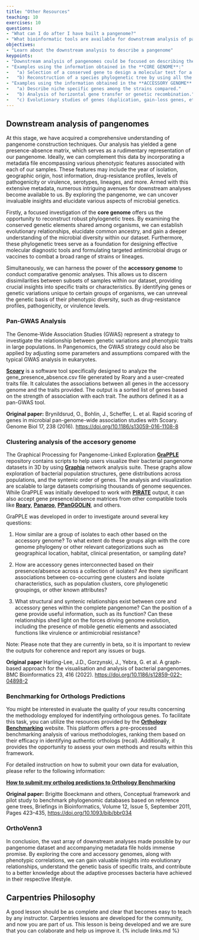 ```yaml
---
title: "Other Resources"
teaching: 10
exercises: 10
questions:
- "What can I do after I have built a pangenome?"
- "What bioinformatic tools are available for downstream analysis of pangenomes?"
objectives:
- "Learn about the downstream analysis to describe a pangenome"
keypoints:
- "Downstream analysis of pangenomes could be focused on describing the core or the accessory genome of the organism studied."
- "Examples using the information obtained in the **CORE GENOME**:" 
-   "a) Selection of a conserved gene to design a molecular test for a diagnostic tool or a vaccine."
-   "b) Reconstruction of a species phylogenetic tree by using all the core genes."
- "Examples using the information obtained in the **ACCESSORY GENOME**:"
-   "a) Describe niche specific genes among the strains compared."
-   "b) Analysis of horizontal gene transfer or genetic recombination."
-   "c) Evolutionary studies of genes (duplication, gain-loss genes, etc.)."
---
```

## Downstream analysis of pangenomes

At this stage, we have acquired a comprehensive understanding of pangenome construction techniques. Our analysis has yielded a gene presence-absence matrix, which serves as a rudimentary representation of our pangenome. Ideally, we can complement this data by incorporating a metadata file encompassing various phenotypic features associated with each of our samples. These features may include the year of isolation, geographic origin, host information, drug-resistance profiles, levels of pathogenicity or virulence, serotypes, lineages, and more. Armed with this extensive metadata, numerous intriguing avenues for downstream analyses become available to us. By exploring the pangenome, we can uncover invaluable insights and elucidate various aspects of microbial genetics. 

Firstly, a focused investigation of the **core genome** offers us the opportunity to reconstruct robust phylogenetic trees. By examining the conserved genetic elements shared among organisms, we can establish evolutionary relationships, elucidate common ancestry, and gain a deeper understanding of the microbial diversity within our dataset. Furthermore, these phylogenetic trees serve as a foundation for designing effective molecular diagnostic tools and formulating targeted antimicrobial drugs or vaccines to combat a broad range of strains or lineages. 

Simultaneously, we can harness the power of the **accessory genome** to conduct comparative genomic analyses. This allows us to discern dissimilarities between subsets of samples within our dataset, providing crucial insights into specific traits or characteristics. By identifying genes or genetic variations unique to certain groups of organisms, we can unreveal the genetic basis of their phenotypic diversity, such as drug-resistance profiles, pathogenicity, or virulence levels. 

### Pan-GWAS Analysis

The Genome-Wide Association Studies (GWAS) represent a strategy to investigate the relationship between genetic variations and phenotypic traits in large populations. In Pangenomics, the GWAS strategy could also be applied by adjusting some parameters and assumptions compared with the typical GWAS analysis in eukaryotes. 

[**Scoary**](https://github.com/AdmiralenOla/Scoary) is a software tool specifically designed to analyze the gene_presence_absence.csv file generated by Roary and a user-created traits file. It calculates the associations between all genes in the accessory genome and the traits provided. The output is a sorted list of genes based on the strength of association with each trait. The authors defined it as a pan-GWAS tool.

**Original paper:**
Brynildsrud, O., Bohlin, J., Scheffer, L. et al. Rapid scoring of genes in microbial pan-genome-wide association studies with Scoary. Genome Biol 17, 238 (2016). https://doi.org/10.1186/s13059-016-1108-8


### Clustering analysis of the accesory genome

The Graphical Processing for Pangenome-Linked Exploration [**GraPPLE**](https://github.com/JDHarlingLee/GraPPLE) repository contains scripts to help users visualize their bacterial pangenome datasets in 3D by using [**Graphia**](https://graphia.app) network analysis suite. These graphs allow exploration of bacterial population structures, gene distributions across populations, and the syntenic order of genes. The analysis and visualization are scalable to large datasets comprising thousands of genome sequences. While GraPPLE was initially developed to work with [**PIRATE**](https://github.com/SionBayliss/PIRATE) output, it can also accept gene presence/absence matrices from other compatible tools like [**Roary**](https://github.com/sanger-pathogens/), [**Panaroo**](https://github.com/gtonkinhill/panaroo), [**PPanGGOLiN**](https://github.com/labgem/PPanGGOLiN/tree/master/testingDataset), and others. 

GraPPLE was developed in order to investigate around several key questions:

1. How similar are a group of isolates to each other based on the accessory genome? To what extent do these groups align with the core genome phylogeny or other relevant categorizations such as geographical location, habitat, clinical presentation, or sampling date?

2. How are accessory genes interconnected based on their presence/absence across a collection of isolates? Are there significant associations between co-occurring gene clusters and isolate characteristics, such as population clusters, core phylogenetic groupings, or other known attributes?

3. What structural and syntenic relationships exist between core and accessory genes within the complete pangenome? Can the position of a gene provide useful information, such as its function? Can these relationships shed light on the forces driving genome evolution, including the presence of mobile genetic elements and associated functions like virulence or antimicrobial resistance?


Note: Please note that they are currently in beta, so it is important to review the outputs for coherence and report any issues or bugs. 

**Original paper**
Harling-Lee, J.D., Gorzynski, J., Yebra, G. et al. A graph-based approach for the visualisation and analysis of bacterial pangenomes. BMC Bioinformatics 23, 416 (2022). https://doi.org/10.1186/s12859-022-04898-2

### Benchmarking for Orthologs Predictions

You might be interested in evaluate the quality of your results concerning the methodology employed for indentifying orthologous genes. To facilitate this task, you can utilize the resources provided by the [**Orthology Benchmarking**](https://orthology.benchmarkservice.org/) website. This platform offers a pre-processed benchmarking analysis of various methodologies, ranking them based on their efficacy in identifying authentic orthologs (recal). Additionally, it provides the opportunity to assess your own methods and results within this framework. 

For detailed instruction on how to submit your own data for evaluation, please refer to the following information:

[**How to submit my ortholog predictions to Orthology Benchmarking**](https://orthology.benchmarkservice.org/proxy/doc#submit)

**Original paper:**
Brigitte Boeckmann and others, Conceptual framework and pilot study to benchmark phylogenomic databases based on reference gene trees, Briefings in Bioinformatics, Volume 12, Issue 5, September 2011, Pages 423–435, https://doi.org/10.1093/bib/bbr034


### OrthoVenn3


In conclusion, the vast array of downstream analyses made possible by our pangenome dataset and accompanying metadata file holds immense promise. By exploring the core and accessory genomes, along with phenotypic correlations, we can gain valuable insights into evolutionary relationships, understand the genetic basis of specific traits, and contribute to a better knowledge about the adaptive processes bacteria have achieved in their respective lifestyle. 


## Carpentries Philosophy
A good lesson should be as complete and clear that becomes easy to teach by any instructor. 
Carpentries lessons are developed for the community, and now you are part of us. 
This lesson is being developed and we are sure that you can colaborate and help us improve it.
{% include links.md %}
